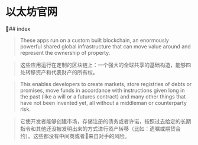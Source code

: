 # 以太坊官网

## index
> These apps run on a custom built blockchain, an enormously powerful shared global infrastructure that can move value around and represent the ownership of property.

> 这些应用运行在定制的区块链上：一个强大的全球共享的基础构造，能够四处转移资产和代表财产的所有权。

> This enables developers to create markets, store registries of debts or promises, move funds in accordance with instructions given long in the past (like a will or a futures contract) and many other things that have not been invented yet, all without a middleman or counterparty risk.

> 它使开发者能够创建市场，存储注册的债务或者许诺，按照过去给定的长期指令和其他还没被发明出来的方式进行资产转移（比如：遗嘱或期货合约）。这些都没有中间商或者来自对手的风险。


